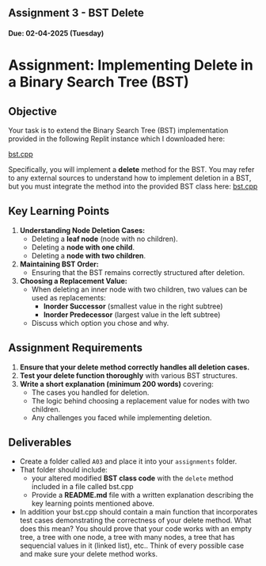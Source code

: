 ## Assignment 3 - BST Delete

#### Due: 02-04-2025 (Tuesday)

# **Assignment: Implementing Delete in a Binary Search Tree (BST)**

## **Objective**

Your task is to extend the Binary Search Tree (BST) implementation provided in the following Replit instance which I downloaded here:

[bst.cpp](./bst.cpp)

Specifically, you will implement a **delete** method for the BST. You may refer to any external sources to understand how to implement deletion in a BST, but you must integrate the method into the provided BST class here: [bst.cpp](./bst.cpp)

## **Key Learning Points**

1. **Understanding Node Deletion Cases:**
   - Deleting a **leaf node** (node with no children).
   - Deleting a **node with one child**.
   - Deleting a **node with two children**.
2. **Maintaining BST Order:**
   - Ensuring that the BST remains correctly structured after deletion.
3. **Choosing a Replacement Value:**
   - When deleting an inner node with two children, two values can be used as replacements:
     - **Inorder Successor** (smallest value in the right subtree)
     - **Inorder Predecessor** (largest value in the left subtree)
   - Discuss which option you chose and why.

## **Assignment Requirements**

1. **Ensure that your delete method correctly handles all deletion cases.**
2. **Test your delete function thoroughly** with various BST structures.
3. **Write a short explanation (minimum 200 words)** covering:
   - The cases you handled for deletion.
   - The logic behind choosing a replacement value for nodes with two children.
   - Any challenges you faced while implementing deletion.

## **Deliverables**

- Create a folder called `A03` and place it into your `assignments` folder.
- That folder should include:
  - your altered modified **BST class code** with the `delete` method included in a file called bst.cpp
  - Provide a **README.md** file with a written explanation describing the key learning points mentioned above.
- In addition your bst.cpp should contain a main function that incorporates test cases demonstrating the correctness of your delete method. What does this mean? You should prove that your code works with an empty tree, a tree with one node, a tree with many nodes, a tree that has sequencial values in it (linked list), etc.. Think of every possible case and make sure your delete method works.
